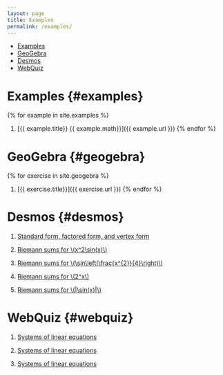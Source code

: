 ```yaml
---
layout: page
title: Examples
permalink: /examples/
---
```


- [Examples](#examples)
- [GeoGebra](#geogebra)
- [Desmos](#desmos)
- [WebQuiz](#webquiz)

# Examples {#examples}

{% for example in site.examples %}
1. [{{ example.title}} {{ example.math}}]({{ example.url }})
{% endfor %}

# GeoGebra {#geogebra}

{% for exercise in site.geogebra %}
1. [{{ exercise.title}}]({{ exercise.url }})
{% endfor %}

# Desmos {#desmos}

1. [Standard form, factored form, and vertex form](https://www.desmos.com/calculator/zrpmztunq0)

1. [Riemann sums for \\(x^2\sin(x)\\)](https://www.desmos.com/calculator/cbhiymlls7)

1. [Riemann sums for \\(\sin\left(\frac{x^{2}}{4}\right)\\)](https://www.desmos.com/calculator/abk5szfm0h)

1. [Riemann sums for \\(2^x\\)](https://www.desmos.com/calculator/ryrp6oip6q)

1. [Riemann sums for \\(|\sin(x)|\\)](https://www.desmos.com/calculator/gntgmzpxwm)

# WebQuiz {#webquiz}

1. [Systems of linear equations](https://jordanbell.info/WebQuiz/wq1.html)

1. [Systems of linear equations](https://jordanbell.info/WebQuiz/wq2.html)

1. [Systems of linear equations](https://jordanbell.info/WebQuiz/wq3.html)